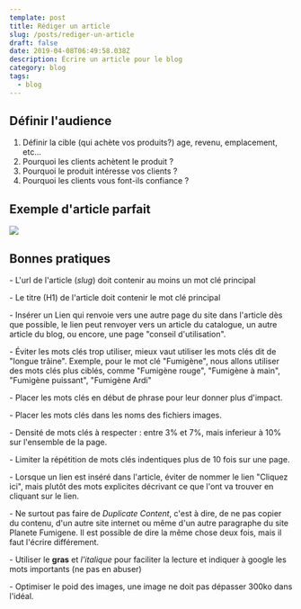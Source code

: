 ```yaml
---
template: post
title: Rédiger un article
slug: /posts/rediger-un-article
draft: false
date: 2019-04-08T06:49:58.038Z
description: Écrire un article pour le blog
category: blog
tags:
  - blog
---
```

## Définir l'audience

1. Définir la cible (qui achète vos produits?) age, revenu, emplacement, etc...
2. Pourquoi les clients achètent le produit ?
3. Pourquoi le produit intéresse vos clients ?
4. Pourquoi les clients vous font-ils confiance ?

## Exemple d'article parfait

![](/media/perfectblogpost-514x600.jpg)

## Bonnes pratiques

\- L'url de l'article (_slug_) doit contenir au moins un mot clé principal

\- Le titre (H1) de l'article doit contenir le mot clé principal

\- Insérer un Lien qui renvoie vers une autre page du site dans l'article dès que possible, le lien peut renvoyer vers un article du catalogue, un autre article du blog, ou encore, une page "conseil d'utilisation".

\- Éviter les mots clés trop utiliser, mieux vaut utiliser les mots clés dit de "longue trâine". Exemple, pour le mot clé "Fumigène", nous allons utiliser des mots clés plus ciblés, comme "Fumigène rouge", "Fumigène à main", "Fumigène puissant", "Fumigène Ardi"

\- Placer les mots clés en début de phrase pour leur donner plus d'impact.

\- Placer les mots clés dans les noms des fichiers images.

\- Densité de mots clés à respecter : entre 3% et 7%, mais inferieur à 10% sur l'ensemble de la page.

\- Limiter la répétition de mots clés indentiques plus de 10 fois sur une page.

\- Lorsque un lien est inséré dans l'article, éviter de nommer le lien "Cliquez ici", mais plutôt des mots explicites décrivant ce que l'ont va trouver en cliquant sur le lien. 

\- Ne surtout pas faire de _Duplicate Content_, c'est à dire, de ne pas copier du contenu, d'un autre site internet ou même d'un autre paragraphe du site Planete Fumigene. Il est possible de dire la même chose deux fois, mais il faut l'écrire différement.

\- Utiliser le **gras** et _l'italique_ pour faciliter la lecture et indiquer à google les mots importants (ne pas en abuser)

\- Optimiser le poid des images, une image ne doit pas dépasser 300ko dans l'idéal.
